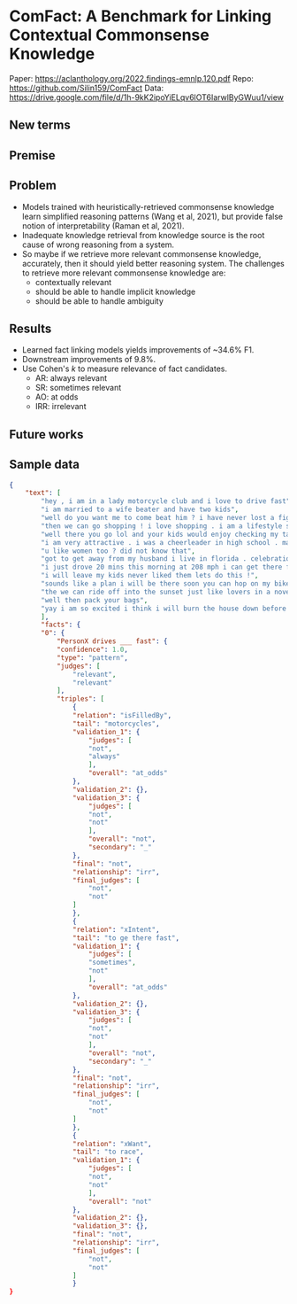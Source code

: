 # ComFact: A Benchmark for Linking Contextual Commonsense Knowledge 
Paper: https://aclanthology.org/2022.findings-emnlp.120.pdf
Repo:  https://github.com/Silin159/ComFact
Data:  https://drive.google.com/file/d/1h-9kK2ipoYiELqv6lOT6IarwlByGWuu1/view

## New terms


## Premise

## Problem
* Models trained with heuristically-retrieved commonsense knowledge learn simplified reasoning patterns (Wang et al, 2021), but provide false notion of interpretability (Raman et al, 2021).
* Inadequate knowledge retrieval from knowledge source is the root cause of wrong reasoning from a system. 
* So maybe if we retrieve more relevant commonsense knowledge, accurately, then it should yield better reasoning system. The challenges to retrieve more relevant commonsense knowledge are:
    * contextually relevant
    * should be able to handle implicit knowledge
    * should be able to handle ambiguity

## Results
* Learned fact linking models yields improvements of ~34.6% F1.
* Downstream improvements of 9.8%.
* Use Cohen's $k$ to measure relevance of fact candidates.
    * AR: always relevant
    * SR: sometimes relevant
    * AO: at odds
    * IRR: irrelevant

## Future works


## Sample data
``` json
{
    "text": [
        "hey , i am in a lady motorcycle club and i love to drive fast",
        "i am married to a wife beater and have two kids",
        "well do you want me to come beat him ? i have never lost a fight",
        "then we can go shopping ! i love shopping . i am a lifestyle shop blogger .",
        "well there you go lol and your kids would enjoy checking my tatts i have got 12",
        "i am very attractive . i was a cheerleader in high school . maybe we can go on a date",
        "u like women too ? did not know that",
        "got to get away from my husband i live in florida . celebration florida come meet me",
        "i just drove 20 mins this morning at 208 mph i can get there fast",
        "i will leave my kids never liked them lets do this !",
        "sounds like a plan i will be there soon you can hop on my bike",
        "the we can ride off into the sunset just like lovers in a novel",
        "well then pack your bags",
        "yay i am so excited i think i will burn the house down before i leave ."
        ],
        "facts": {
        "0": {
            "PersonX drives ___ fast": {
            "confidence": 1.0,
            "type": "pattern",
            "judges": [
                "relevant",
                "relevant"
            ],
            "triples": [
                {
                "relation": "isFilledBy",
                "tail": "motorcycles",
                "validation_1": {
                    "judges": [
                    "not",
                    "always"
                    ],
                    "overall": "at_odds"
                },
                "validation_2": {},
                "validation_3": {
                    "judges": [
                    "not",
                    "not"
                    ],
                    "overall": "not",
                    "secondary": "_"
                },
                "final": "not",
                "relationship": "irr",
                "final_judges": [
                    "not",
                    "not"
                ]
                },
                {
                "relation": "xIntent",
                "tail": "to ge there fast",
                "validation_1": {
                    "judges": [
                    "sometimes",
                    "not"
                    ],
                    "overall": "at_odds"
                },
                "validation_2": {},
                "validation_3": {
                    "judges": [
                    "not",
                    "not"
                    ],
                    "overall": "not",
                    "secondary": "_"
                },
                "final": "not",
                "relationship": "irr",
                "final_judges": [
                    "not",
                    "not"
                ]
                },
                {
                "relation": "xWant",
                "tail": "to race",
                "validation_1": {
                    "judges": [
                    "not",
                    "not"
                    ],
                    "overall": "not"
                },
                "validation_2": {},
                "validation_3": {},
                "final": "not",
                "relationship": "irr",
                "final_judges": [
                    "not",
                    "not"
                ]
                }
}
```

